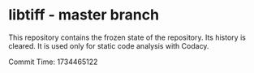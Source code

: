 # libtiff - master branch

This repository contains the frozen state of the repository.
Its history is cleared. It is used only for static code
analysis with Codacy.

Commit Time: 1734465122